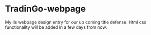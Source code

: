 # TradinGo-webpage
My ils webpage design entry for our up coming title defense.
Html css functionality will be added in a few days from now.
